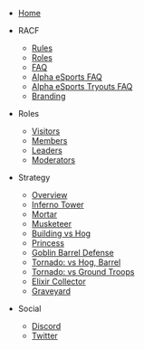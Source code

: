 - [Home](README.md)

- RACF
    - [Rules](racf/rules.md)
    - [Roles](racf/roles.md)
    - [FAQ](racf/faq.md)
    - [Alpha eSports FAQ](racf/esports-faq.md)
    - [Alpha eSports Tryouts FAQ](racf/esports-tryout-faq.md)
    - [Branding](racf/branding.md)

- Roles
    - [Visitors](visitors.md)
    - [Members](members.md)
    - [Leaders](leaders.md)
    - [Moderators](mods.md)

- Strategy
    - [Overview](strategy.md)
    - [Inferno Tower](strategy/inferno-tower.md)
    - [Mortar](strategy/mortar.md)
    - [Musketeer](strategy/musketeer.md)
    - [Building vs Hog](strategy/building-vs-hog.md)
    - [Princess](strategy/princess.md)
    - [Goblin Barrel Defense](strategy/goblin-barrel-defense.md)
    - [Tornado: vs Hog, Barrel](strategy/tornado.md)
    - [Tornado: vs Ground Troops](strategy/tornado2.md)
    - [Elixir Collector](strategy/elixir-collector.md)
    - [Graveyard](strategy/graveyard.md)

- Social
    - [Discord](http://discord.gg/racf)
    - [Twitter](http://twitter.com/RedditAlpha)

